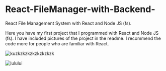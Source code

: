 # React-FileManager-with-Backend-
React File Management System with React and Node JS (fs).

Here you have my first project that I programmed with React and Node JS (fs). I have included pictures of the project in the readme. I recommend the code more for people who are familiar with React.


![kuzkzkzkzkzkzkzkzk](https://user-images.githubusercontent.com/75635207/143068750-37caa87f-e66f-451e-81da-15280dd20822.PNG)

![iulului](https://user-images.githubusercontent.com/75635207/143068691-b81dc02b-dfe2-4244-a819-b8b7af3ed5a4.PNG)


